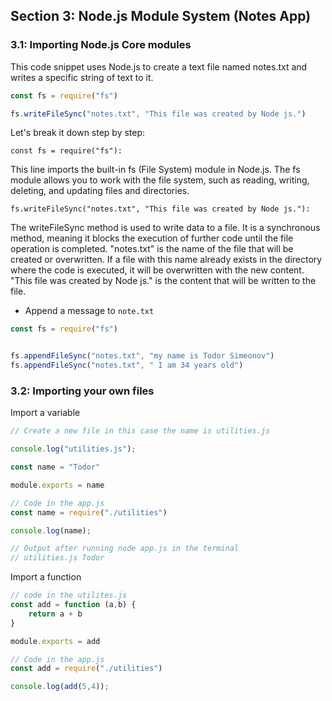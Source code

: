 ## Section 3: Node.js Module System (Notes App)

### 3.1: Importing Node.js Core modules

This code snippet uses Node.js to create a text file named notes.txt and writes a specific string of text to it.

```js
const fs = require("fs")

fs.writeFileSync("notes.txt", "This file was created by Node js.")
```

Let's break it down step by step:

`const fs = require("fs"):`

This line imports the built-in fs (File System) module in Node.js. The fs module allows you to work with the file system, such as reading, writing, deleting, and updating files and directories.

`fs.writeFileSync("notes.txt", "This file was created by Node js."):`

The writeFileSync method is used to write data to a file. It is a synchronous method, meaning it blocks the execution of further code until the file operation is completed.
"notes.txt" is the name of the file that will be created or overwritten. If a file with this name already exists in the directory where the code is executed, it will be overwritten with the new content.
"This file was created by Node js." is the content that will be written to the file.

- Append a message to `note.txt`

```js
const fs = require("fs")


fs.appendFileSync("notes.txt", "my name is Todor Simeonov")
fs.appendFileSync("notes.txt", " I am 34 years old")
```

### 3.2: Importing your own files

Import a variable

```js
// Create a new file in this case the name is utilities.js

console.log("utilities.js");

const name = "Todor"

module.exports = name
```

```js
// Code in the app.js
const name = require("./utilities")

console.log(name);

// Output after running node app.js in the terminal
// utilities.js Todor
```

Import a function

```js
// code in the utilites.js
const add = function (a,b) {
    return a + b
}

module.exports = add
```

```js
// Code in the app.js
const add = require("./utilities")

console.log(add(5,4));
```